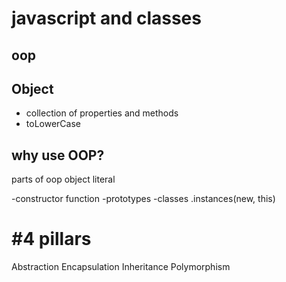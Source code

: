# javascript and classes
## oop
## Object 
  - collection of properties and methods
  - toLowerCase

## why use OOP?
parts of oop
object literal

-constructor function
-prototypes
-classes
.instances(new, this)

# #4 pillars
Abstraction
Encapsulation
Inheritance
Polymorphism